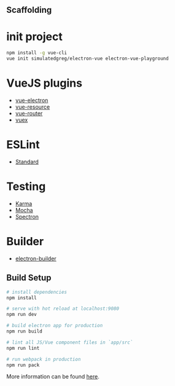 ## Scaffolding

# init project
```sh
npm install -g vue-cli
vue init simulatedgreg/electron-vue electron-vue-playground
```

# VueJS plugins
- [vue-electron](https://github.com/SimulatedGREG/vue-electron)
- [vue-resource](https://github.com/pagekit/vue-resource)
- [vue-router](https://github.com/vuejs/vue-router)
- [vuex](https://github.com/vuejs/vuex)

# ESLint
- [Standard](https://github.com/feross/standard) 

# Testing
- [Karma](https://github.com/karma-runner/karma)
- [Mocha](https://github.com/mochajs/mocha)
- [Spectron](https://github.com/electron/spectron)

# Builder
- [electron-builder](https://github.com/electron-userland/electron-builder)

## Build Setup

```sh
# install dependencies
npm install

# serve with hot reload at localhost:9080
npm run dev

# build electron app for production
npm run build

# lint all JS/Vue component files in `app/src`
npm run lint

# run webpack in production
npm run pack
```
More information can be found [here](https://simulatedgreg.gitbooks.io/electron-vue/content/en/npm_scripts.html).